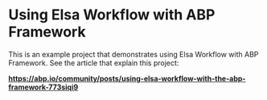 # Using Elsa Workflow with ABP Framework

This is an example project that demonstrates using Elsa Workflow with ABP Framework. See the article that explain this project:

**https://abp.io/community/posts/using-elsa-workflow-with-the-abp-framework-773siqi9**